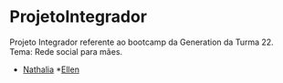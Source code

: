 # ProjetoIntegrador
Projeto Integrador referente ao bootcamp da Generation da Turma 22. Tema: Rede social para mães.

* [Nathalia](https://github.com/FaveroNath)
*[Ellen](https://github.com/Ellen-code)

